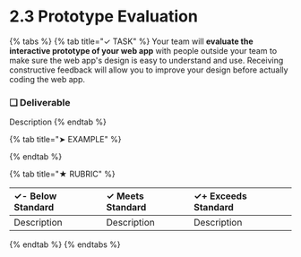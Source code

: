 # 2.3 Prototype Evaluation

{% tabs %}
{% tab title="✓ TASK" %}
Your team will **evaluate the interactive prototype of your web app** with people outside your team to make sure the web app's design is easy to understand and use. Receiving constructive feedback will allow you to improve your design before actually coding the web app.



### **❏ Deliverable**

Description
{% endtab %}

{% tab title="➤ EXAMPLE" %}

{% endtab %}

{% tab title="★ RUBRIC" %}


| **✓- Below Standard** | **✓ Meets Standard** | **✓+ Exceeds Standard** |
| :--- | :--- | :--- |
| Description | Description | Description |
{% endtab %}
{% endtabs %}

